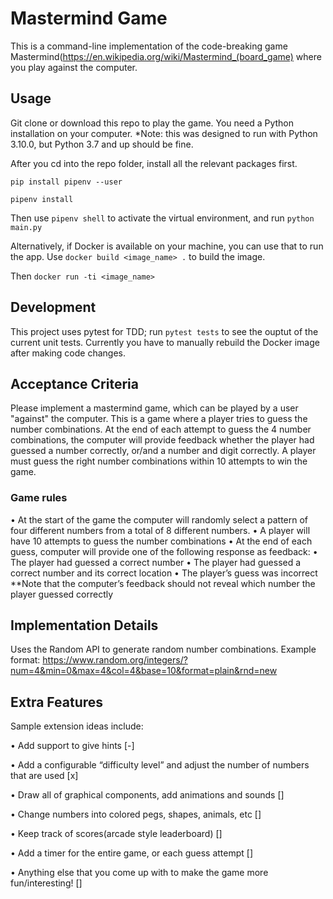 # Mastermind Game

This is a command-line implementation of the code-breaking game Mastermind(https://en.wikipedia.org/wiki/Mastermind_(board_game) where you play against the computer.

## Usage

Git clone or download this repo to play the game. You need a Python installation on your computer. \*Note: this was designed to run with Python 3.10.0, but Python 3.7 and up should be fine.

After you cd into the repo folder, install all the relevant packages first.

`pip install pipenv --user`

`pipenv install`

Then use `pipenv shell` to activate the virtual environment, and run `python main.py`

Alternatively, if Docker is available on your machine, you can use that to run the app.
Use `docker build <image_name> .` to build the image.

Then `docker run -ti <image_name>`

## Development

This project uses pytest for TDD; run `pytest tests` to see the ouptut of the current unit tests.
Currently you have to manually rebuild the Docker image after making code changes.

## Acceptance Criteria

Please implement a mastermind game, which can be played by a user "against" the computer. This is a game where a player tries to guess the number combinations. At the end of each attempt to guess the 4 number combinations, the computer will provide feedback whether the player had guessed a number correctly, or/and a number and digit correctly. A player must guess the right number combinations within 10 attempts to win the game.

### Game rules

• At the start of the game the computer will randomly select a pattern of four different numbers from a total of 8 different numbers.
• A player will have 10 attempts to guess the number combinations
• At the end of each guess, computer will provide one of the following response
as feedback:
• The player had guessed a correct number
• The player had guessed a correct number and its correct location
• The player’s guess was incorrect
\*\*Note that the computer’s feedback should not reveal which number the player guessed correctly

## Implementation Details

Uses the Random API to generate random number combinations.
Example format: https://www.random.org/integers/?num=4&min=0&max=4&col=4&base=10&format=plain&rnd=new

## Extra Features

Sample extension ideas include:

• Add support to give hints [-]

• Add a configurable “difficulty level” and adjust the number of numbers that are used [x]

• Draw all of graphical components, add animations and sounds []

• Change numbers into colored pegs, shapes, animals, etc []

• Keep track of scores(arcade style leaderboard) []

• Add a timer for the entire game, or each guess attempt []

• Anything else that you come up with to make the game more fun/interesting! []
